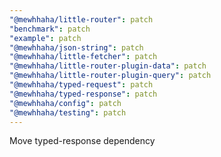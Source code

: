 ```yaml
---
"@mewhhaha/little-router": patch
"benchmark": patch
"example": patch
"@mewhhaha/json-string": patch
"@mewhhaha/little-fetcher": patch
"@mewhhaha/little-router-plugin-data": patch
"@mewhhaha/little-router-plugin-query": patch
"@mewhhaha/typed-request": patch
"@mewhhaha/typed-response": patch
"@mewhhaha/config": patch
"@mewhhaha/testing": patch
---
```


Move typed-response dependency
